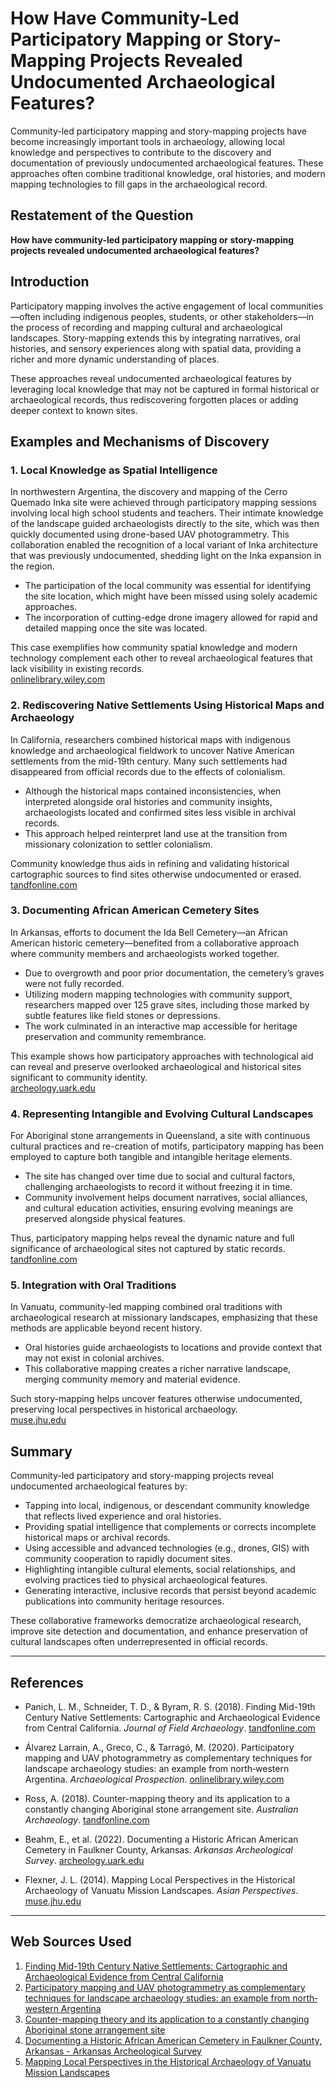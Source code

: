 # How Have Community-Led Participatory Mapping or Story-Mapping Projects Revealed Undocumented Archaeological Features?

Community-led participatory mapping and story-mapping projects have become increasingly important tools in archaeology, allowing local knowledge and perspectives to contribute to the discovery and documentation of previously undocumented archaeological features. These approaches often combine traditional knowledge, oral histories, and modern mapping technologies to fill gaps in the archaeological record.

## Restatement of the Question
**How have community-led participatory mapping or story-mapping projects revealed undocumented archaeological features?**

## Introduction
Participatory mapping involves the active engagement of local communities—often including indigenous peoples, students, or other stakeholders—in the process of recording and mapping cultural and archaeological landscapes. Story-mapping extends this by integrating narratives, oral histories, and sensory experiences along with spatial data, providing a richer and more dynamic understanding of places.

These approaches reveal undocumented archaeological features by leveraging local knowledge that may not be captured in formal historical or archaeological records, thus rediscovering forgotten places or adding deeper context to known sites.

## Examples and Mechanisms of Discovery

### 1. Local Knowledge as Spatial Intelligence
In northwestern Argentina, the discovery and mapping of the Cerro Quemado Inka site were achieved through participatory mapping sessions involving local high school students and teachers. Their intimate knowledge of the landscape guided archaeologists directly to the site, which was then quickly documented using drone-based UAV photogrammetry. This collaboration enabled the recognition of a local variant of Inka architecture that was previously undocumented, shedding light on the Inka expansion in the region.

- The participation of the local community was essential for identifying the site location, which might have been missed using solely academic approaches.
- The incorporation of cutting-edge drone imagery allowed for rapid and detailed mapping once the site was located.
  
This case exemplifies how community spatial knowledge and modern technology complement each other to reveal archaeological features that lack visibility in existing records.  
[onlinelibrary.wiley.com](https://onlinelibrary.wiley.com/doi/10.1002/arp.1794)

### 2. Rediscovering Native Settlements Using Historical Maps and Archaeology
In California, researchers combined historical maps with indigenous knowledge and archaeological fieldwork to uncover Native American settlements from the mid-19th century. Many such settlements had disappeared from official records due to the effects of colonialism.

- Although the historical maps contained inconsistencies, when interpreted alongside oral histories and community insights, archaeologists located and confirmed sites less visible in archival records.
- This approach helped reinterpret land use at the transition from missionary colonization to settler colonialism.

Community knowledge thus aids in refining and validating historical cartographic sources to find sites otherwise undocumented or erased.  
[tandfonline.com](https://www.tandfonline.com/doi/full/10.1080/00934690.2017.1416849)

### 3. Documenting African American Cemetery Sites
In Arkansas, efforts to document the Ida Bell Cemetery—an African American historic cemetery—benefited from a collaborative approach where community members and archaeologists worked together.

- Due to overgrowth and poor prior documentation, the cemetery’s graves were not fully recorded.
- Utilizing modern mapping technologies with community support, researchers mapped over 125 grave sites, including those marked by subtle features like field stones or depressions.
- The work culminated in an interactive map accessible for heritage preservation and community remembrance.

This example shows how participatory approaches with technological aid can reveal and preserve overlooked archaeological and historical sites significant to community identity.  
[archeology.uark.edu](https://archeology.uark.edu/ida-bell-cemetery/)

### 4. Representing Intangible and Evolving Cultural Landscapes
For Aboriginal stone arrangements in Queensland, a site with continuous cultural practices and re-creation of motifs, participatory mapping has been employed to capture both tangible and intangible heritage elements.

- The site has changed over time due to social and cultural factors, challenging archaeologists to record it without freezing it in time.
- Community involvement helps document narratives, social alliances, and cultural education activities, ensuring evolving meanings are preserved alongside physical features.

Thus, participatory mapping helps reveal the dynamic nature and full significance of archaeological sites not captured by static records.  
[tandfonline.com](https://www.tandfonline.com/doi/full/10.1080/03122417.2018.1455289)

### 5. Integration with Oral Traditions
In Vanuatu, community-led mapping combined oral traditions with archaeological research at missionary landscapes, emphasizing that these methods are applicable beyond recent history.

- Oral histories guide archaeologists to locations and provide context that may not exist in colonial archives.
- This collaborative mapping creates a richer narrative landscape, merging community memory and material evidence.

Such story-mapping helps uncover features otherwise undocumented, preserving local perspectives in historical archaeology.  
[muse.jhu.edu](https://muse.jhu.edu/content/crossref/journals/asian_perspectives/v053/53.1.flexner.html)

## Summary
Community-led participatory and story-mapping projects reveal undocumented archaeological features by:

- Tapping into local, indigenous, or descendant community knowledge that reflects lived experience and oral histories.
- Providing spatial intelligence that complements or corrects incomplete historical maps or archival records.
- Using accessible and advanced technologies (e.g., drones, GIS) with community cooperation to rapidly document sites.
- Highlighting intangible cultural elements, social relationships, and evolving practices tied to physical archaeological features.
- Generating interactive, inclusive records that persist beyond academic publications into community heritage resources.

These collaborative frameworks democratize archaeological research, improve site detection and documentation, and enhance preservation of cultural landscapes often underrepresented in official records.

---

## References

- Panich, L. M., Schneider, T. D., & Byram, R. S. (2018). Finding Mid-19th Century Native Settlements: Cartographic and Archaeological Evidence from Central California. *Journal of Field Archaeology*. [tandfonline.com](https://www.tandfonline.com/doi/full/10.1080/00934690.2017.1416849)

- Álvarez Larrain, A., Greco, C., & Tarragó, M. (2020). Participatory mapping and UAV photogrammetry as complementary techniques for landscape archaeology studies: an example from north‐western Argentina. *Archaeological Prospection*. [onlinelibrary.wiley.com](https://onlinelibrary.wiley.com/doi/10.1002/arp.1794)

- Ross, A. (2018). Counter-mapping theory and its application to a constantly changing Aboriginal stone arrangement site. *Australian Archaeology*. [tandfonline.com](https://www.tandfonline.com/doi/full/10.1080/03122417.2018.1455289)

- Beahm, E., et al. (2022). Documenting a Historic African American Cemetery in Faulkner County, Arkansas. *Arkansas Archeological Survey*. [archeology.uark.edu](https://archeology.uark.edu/ida-bell-cemetery/)

- Flexner, J. L. (2014). Mapping Local Perspectives in the Historical Archaeology of Vanuatu Mission Landscapes. *Asian Perspectives*. [muse.jhu.edu](https://muse.jhu.edu/content/crossref/journals/asian_perspectives/v053/53.1.flexner.html)

---
## Web Sources Used

1. [Finding Mid-19th Century Native Settlements: Cartographic and Archaeological Evidence from Central California](https://www.tandfonline.com/doi/full/10.1080/00934690.2017.1416849)
2. [Participatory mapping and UAV photogrammetry as complementary techniques for landscape archaeology studies: an example from north‐western Argentina](https://onlinelibrary.wiley.com/doi/10.1002/arp.1794)
3. [Counter-mapping theory and its application to a constantly changing Aboriginal stone arrangement site](https://www.tandfonline.com/doi/full/10.1080/03122417.2018.1455289)
4. [Documenting a Historic African American Cemetery in Faulkner County, Arkansas - Arkansas Archeological Survey](https://archeology.uark.edu/ida-bell-cemetery/)
5. [Mapping Local Perspectives in the Historical Archaeology of Vanuatu Mission Landscapes](https://muse.jhu.edu/content/crossref/journals/asian_perspectives/v053/53.1.flexner.html)
